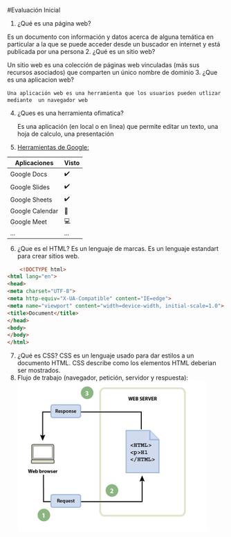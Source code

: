 #Evaluación Inicial

1. ¿Qué es una página web?

Es un documento con información y datos acerca de alguna temática en particular a la que se puede acceder desde un          buscador en internet y está publicada por una persona
2. ¿Qué es un sitio web?
    
Un sitio web es una colección de páginas web vinculadas (más sus recursos asociados) que comparten un único nombre de       dominio
3.  ¿Que es una aplicacion web?

    Una aplicación web es una herramienta que los usuarios pueden utlizar mediante  un navegador web
4. ¿Ques es una herramienta ofimatica?

    Es una aplicación (en local o en linea) que permite editar un texto, una hoja de calculo, una presentación
    
5. [Herramientas de Google:]( https://www.google.com/intl/es-419/chrome/browser-tools/)

| Aplicaciones | Visto |
|--------------| ---------------|
| Google Docs | ✔️ |
| Google Slides | ✔️ |
| Google Sheets | ✔️ |
|Google Calendar | 📆 |
|Google Meet | 💻 |
| ... | ... |

6. ¿Que es el HTML?
Es un lenguaje de marcas. Es un lenguaje estandart para crear sitios web.
```html
    <!DOCTYPE html>
<html lang="en">
<head>
<meta charset="UTF-8">
<meta http-equiv="X-UA-Compatible" content="IE=edge">
<meta name="viewport" content="width=device-width, initial-scale=1.0">
<title>Document</title>
</head>
<body>
</body>
</html>
```
7. ¿Qué es CSS?
   CSS es un lenguaje usado para dar estilos a un documento HTML. CSS describe como los elementos HTML deberian ser mostrados.
8. Flujo de trabajo (navegador, petición, servidor y respuesta):
![](https://github.com/ChristianMonrabal/M4_UF1_A2_DocumentarConMarkdown/blob/main/Screenshot_1.png)
